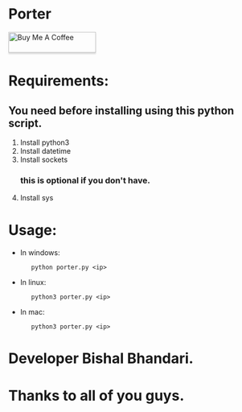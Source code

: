 # Porter

<a href="https://www.buymeacoffee.com/WraSinMeliodas" target="_blank"><img src="https://www.buymeacoffee.com/assets/img/custom_images/orange_img.png" alt="Buy Me A Coffee" style="height: 41px !important;width: 174px !important;box-shadow: 0px 3px 2px 0px rgba(190, 190, 190, 0.5) !important;-webkit-box-shadow: 0px 3px 2px 0px rgba(190, 190, 190, 0.5) !important;" ></a>

# Requirements:
  <h2>You need before installing using this python script.</h2>
<ol>
  <li>Install python3</li>
  <li>Install datetime</li>
  <li>Install sockets</li>

  ### this is optional if you don't have.
  <li>Install sys</li>
</ol>

# Usage:
- In windows:

         python porter.py <ip>

- In linux:

         python3 porter.py <ip>

- In mac:

         python3 porter.py <ip>


# Developer Bishal Bhandari.

# Thanks to all of you guys.
